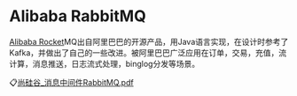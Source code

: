 # Alibaba RabbitMQ
[Alibaba Rocket](https://www.rabbitmq.com/)MQ出自阿里巴巴的开源产品，用Java语言实现，在设计时参考了 Kafka，并做出了自己的一些改进。被阿里巴巴广泛应用在订单，交易，充值，流计算，消息推送，日志流式处理，binglog分发等场景。

:clipboard:[尚硅谷_消息中间件RabbitMQ.pdf](file/尚硅谷_消息中间件RabbitMQ.pdf)
